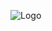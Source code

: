 ![Logo](https://user-images.githubusercontent.com/51269657/167851282-a059fe72-525a-43d6-9e25-ea6fdfff53bf.jpg)
